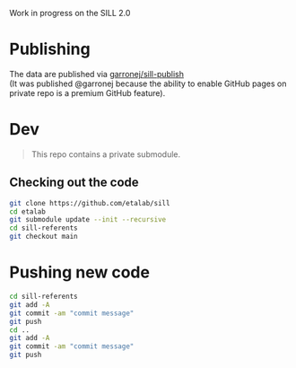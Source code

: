 Work in progress on the SILL 2.0

# Publishing

The data are published via [garronej/sill-publish](https://github.com/garronej/sill-publish)  
(It was published @garronej because the ability to enable GitHub pages on private repo
is a premium GitHub feature).

# Dev

> This repo contains a private submodule.

## Checking out the code

```bash
git clone https://github.com/etalab/sill
cd etalab
git submodule update --init --recursive
cd sill-referents
git checkout main
```

# Pushing new code

```bash
cd sill-referents
git add -A
git commit -am "commit message"
git push
cd ..
git add -A
git commit -am "commit message"
git push
```
